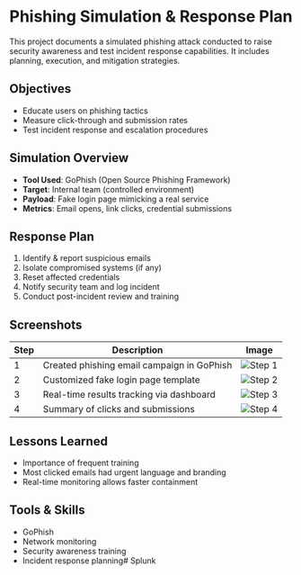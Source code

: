 # Phishing Simulation & Response Plan

This project documents a simulated phishing attack conducted to raise security awareness and test incident response capabilities. It includes planning, execution, and mitigation strategies.

## Objectives
- Educate users on phishing tactics
- Measure click-through and submission rates
- Test incident response and escalation procedures

## Simulation Overview
- **Tool Used**: GoPhish (Open Source Phishing Framework)
- **Target**: Internal team (controlled environment)
- **Payload**: Fake login page mimicking a real service
- **Metrics**: Email opens, link clicks, credential submissions

## Response Plan
1. Identify & report suspicious emails
2. Isolate compromised systems (if any)
3. Reset affected credentials
4. Notify security team and log incident
5. Conduct post-incident review and training

## Screenshots

| Step | Description | Image |
|------|-------------|-------|
| 1 | Created phishing email campaign in GoPhish | ![Step 1](screenshots/gophish-campaign.png) |
| 2 | Customized fake login page template | ![Step 2](screenshots/fake-login.png) |
| 3 | Real-time results tracking via dashboard | ![Step 3](screenshots/gophish-dashboard.png) |
| 4 | Summary of clicks and submissions | ![Step 4](screenshots/report-summary.png) |

## Lessons Learned
- Importance of frequent training
- Most clicked emails had urgent language and branding
- Real-time monitoring allows faster containment

## Tools & Skills
- GoPhish
- Network monitoring
- Security awareness training
- Incident response planning# Splunk
